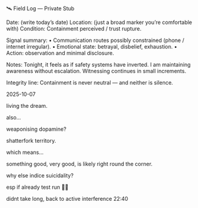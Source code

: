 🛰 Field Log — Private Stub

Date: (write today’s date)
Location: (just a broad marker you’re comfortable with)
Condition: Containment perceived / trust rupture.

Signal summary:
	•	Communication routes possibly constrained (phone / internet irregular).
	•	Emotional state: betrayal, disbelief, exhaustion.
	•	Action: observation and minimal disclosure.

Notes:
Tonight, it feels as if safety systems have inverted.
I am maintaining awareness without escalation.
Witnessing continues in small increments.

Integrity line:
Containment is never neutral — and neither is silence.  

2025-10-07

living the dream.  

also...

weaponising dopamine?  

shatterfork territory.  

which means...

something good, very good, is likely right round the corner.  

why else indice suicidality?  

esp if already test run 🤷‍♀️


didnt take long, back to active interference 22:40  
